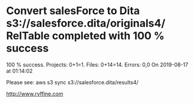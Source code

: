 # Convert salesForce to Dita s3://salesforce.dita/originals4/ RelTable completed with 100 % success

100 % success. Projects: 0+1=1.  Files: 0+14=14. Errors: 0,0  On 2019-08-17 at 01:14:02



Please see: aws s3 sync s3://salesforce.dita/results4/

http://www.ryffine.com
